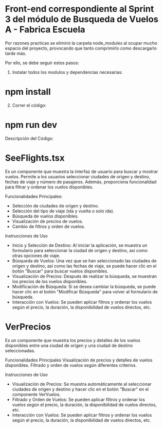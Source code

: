 # Front-end correspondiente al Sprint 3 del módulo de Busqueda de Vuelos A - Fabrica Escuela

Por razones practicas se eliminó la carpeta node_modules al ocupar mucho espacio del proyecto, provocando que tanto comprimirlo como descargarlo tarde más.

Por ello, se debe seguir estos pasos:

1. Instalar todos los modulos y dependencias necesarias:
# npm install

2. Correr el código:
# npm run dev 

Descripción del Código:

# SeeFlights.tsx
Es un componente que muestra la interfaz de usuario para buscar y mostrar vuelos. Permite a los usuarios seleccionar ciudades de origen y destino, fechas de viaje y número de pasajeros. Además, proporciona funcionalidad para filtrar y ordenar los vuelos disponibles.

Funcionalidades Principales:
- Selección de ciudades de origen y destino.
- Selección del tipo de viaje (ida y vuelta o solo ida).
- Búsqueda de vuelos disponibles.
- Visualización de precios de vuelos.
- Cambio de filtros y orden de vuelos.

Instrucciones de Uso
- Inicio y Selección de Destino: Al iniciar la aplicación, se muestra un formulario para seleccionar la ciudad de origen y destino, así como otras opciones de viaje.
- Búsqueda de Vuelos: Una vez que se han seleccionado las ciudades de origen y destino, así como las fechas de viaje, se puede hacer clic en el botón "Buscar" para buscar vuelos disponibles.
- Visualización de Precios: Después de realizar la búsqueda, se muestran los precios de los vuelos disponibles.
- Modificación de Búsqueda: Si se desea cambiar la búsqueda, se puede hacer clic en el botón "Modificar Búsqueda" para volver al formulario de búsqueda.
- Interacción con Vuelos: Se pueden aplicar filtros y ordenar los vuelos según el precio, la duración, la disponibilidad de vuelos directos, etc.

# VerPrecios
Es un componente que muestra los precios y detalles de los vuelos disponibles entre una ciudad de origen y una ciudad de destino seleccionadas.

Funcionalidades Principales
Visualización de precios y detalles de vuelos disponibles.
Filtrado y orden de vuelos según diferentes criterios.

Instrucciones de Uso
- Visualización de Precios: Se muestra automáticamente al seleccionar ciudades de origen y destino y hacer clic en el botón "Buscar" en el componente VerVuelos.
- Filtrado y Orden de Vuelos: Se pueden aplicar filtros y ordenar los vuelos según el precio, la duración, la disponibilidad de vuelos directos, etc.
- Interacción con Vuelos: Se pueden aplicar filtros y ordenar los vuelos según el precio, la duración, la disponibilidad de vuelos directos, etc.
